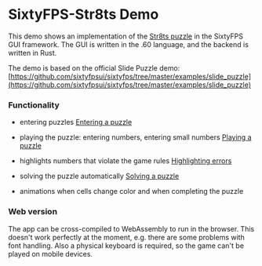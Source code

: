 # SixtyFPS-Str8ts Demo
This demo shows an implementation of the [Str8ts puzzle](https://en.wikipedia.org/wiki/Str8ts) in the SixtyFPS GUI framework. The GUI is written in the .60 language, and the backend is written in Rust.

The demo is based on the official Slide Puzzle demo: [https://github.com/sixtyfpsui/sixtyfps/tree/master/examples/slide_puzzle](https://github.com/sixtyfpsui/sixtyfps/tree/master/examples/slide_puzzle)

### Functionality
- entering puzzles
[Entering a puzzle](./screenshots/editing.png)

- playing the puzzle: entering numbers, entering small numbers
[Playing a puzzle](./screenshots/playing.png)

- highlights numbers that violate the game rules
[Highlighting errors](./screenshots/errors.png)

- solving the puzzle automatically
[Solving a puzzle](./screenshots/solving.png)

- animations when cells change color and when completing the puzzle

### Web version
The app can be cross-compiled to WebAssembly to run in the browser. This doesn't work perfectly at the moment, e.g. there are some problems with font handling. Also a physical keyboard is required, so the game can't be played on mobile devices.